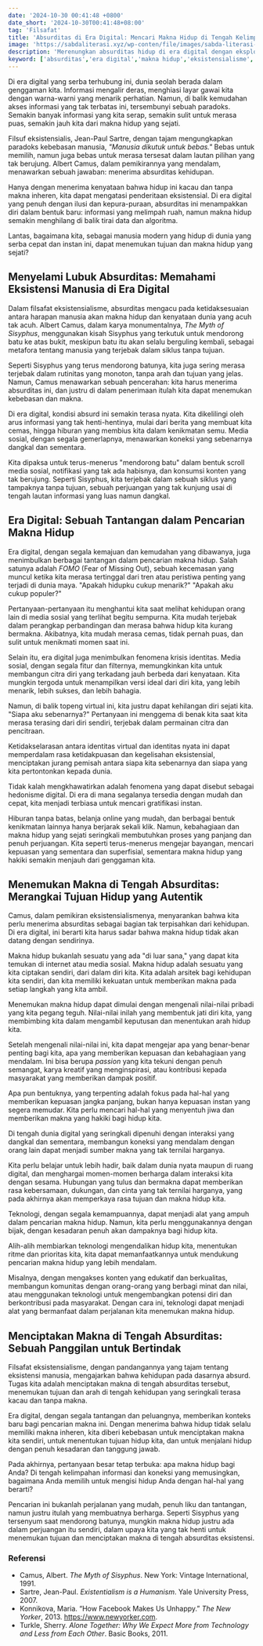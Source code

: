 ```yaml
---
date: '2024-10-30 00:41:48 +0800'
date_short: '2024-10-30T00:41:48+08:00'
tag: 'Filsafat'
title: 'Absurditas di Era Digital: Mencari Makna Hidup di Tengah Kelimpahan Informasi'
image: 'https://sabdaliterasi.xyz/wp-conten/file/images/sabda-literasi-absurditas-di-era-digital-mencari-makna-hidup-di-tengah-kelimpahan-informasi.jpg'
description: 'Merenungkan absurditas hidup di era digital dengan eksplorasi eksistensialisme, dampak FOMO, dan krisis identitas di tengah kelimpahan informasi dan teknologi.'
keyword: ['absurditas','era digital','makna hidup','eksistensialisme','albert camus','informasi digital','fomo','krisis identitas']
---
```

<p>Di era digital yang serba terhubung ini, dunia seolah berada dalam genggaman kita. Informasi mengalir deras, menghiasi layar gawai kita dengan warna-warni yang menarik perhatian. Namun, di balik kemudahan akses informasi yang tak terbatas ini, tersembunyi sebuah paradoks. Semakin banyak informasi yang kita serap, semakin sulit untuk merasa puas, semakin jauh kita dari makna hidup yang sejati.&nbsp;</p><p>Filsuf eksistensialis, Jean-Paul Sartre, dengan tajam mengungkapkan paradoks kebebasan manusia, <em>"Manusia dikutuk untuk bebas."</em> Bebas untuk memilih, namun juga bebas untuk merasa tersesat dalam lautan pilihan yang tak berujung. Albert Camus, dalam pemikirannya yang mendalam, menawarkan sebuah jawaban: menerima absurditas kehidupan.&nbsp;</p><p>Hanya dengan menerima kenyataan bahwa hidup ini kacau dan tanpa makna inheren, kita dapat mengatasi penderitaan eksistensial. Di era digital yang penuh dengan ilusi dan kepura-puraan, absurditas ini menampakkan diri dalam bentuk baru: informasi yang melimpah ruah, namun makna hidup semakin menghilang di balik tirai data dan algoritma.&nbsp;</p><p>Lantas, bagaimana kita, sebagai manusia modern yang hidup di dunia yang serba cepat dan instan ini, dapat menemukan tujuan dan makna hidup yang sejati?</p><h2>Menyelami Lubuk Absurditas: Memahami Eksistensi Manusia di Era Digital</h2><p>Dalam filsafat eksistensialisme, absurditas mengacu pada ketidaksesuaian antara harapan manusia akan makna hidup dan kenyataan dunia yang acuh tak acuh. Albert Camus, dalam karya monumentalnya, <em>The Myth of Sisyphus</em>, menggunakan kisah Sisyphus yang terkutuk untuk mendorong batu ke atas bukit, meskipun batu itu akan selalu berguling kembali, sebagai metafora tentang manusia yang terjebak dalam siklus tanpa tujuan.&nbsp;</p><p>Seperti Sisyphus yang terus mendorong batunya, kita juga sering merasa terjebak dalam rutinitas yang monoton, tanpa arah dan tujuan yang jelas. Namun, Camus menawarkan sebuah pencerahan: kita harus menerima absurditas ini, dan justru di dalam penerimaan itulah kita dapat menemukan kebebasan dan makna.</p><p>Di era digital, kondisi absurd ini semakin terasa nyata. Kita dikelilingi oleh arus informasi yang tak henti-hentinya, mulai dari berita yang membuat kita cemas, hingga hiburan yang membius kita dalam kenikmatan semu. Media sosial, dengan segala gemerlapnya, menawarkan koneksi yang sebenarnya dangkal dan sementara.&nbsp;</p><p>Kita dipaksa untuk terus-menerus "mendorong batu" dalam bentuk scroll media sosial, notifikasi yang tak ada habisnya, dan konsumsi konten yang tak berujung. Seperti Sisyphus, kita terjebak dalam sebuah siklus yang tampaknya tanpa tujuan, sebuah perjuangan yang tak kunjung usai di tengah lautan informasi yang luas namun dangkal.</p><h2>Era Digital: Sebuah Tantangan dalam Pencarian Makna Hidup</h2><p>Era digital, dengan segala kemajuan dan kemudahan yang dibawanya, juga menimbulkan berbagai tantangan dalam pencarian makna hidup. Salah satunya adalah <em>FOMO</em> (Fear of Missing Out), sebuah kecemasan yang muncul ketika kita merasa tertinggal dari tren atau peristiwa penting yang terjadi di dunia maya. "Apakah hidupku cukup menarik?" "Apakah aku cukup populer?"&nbsp;</p><p>Pertanyaan-pertanyaan itu menghantui kita saat melihat kehidupan orang lain di media sosial yang terlihat begitu sempurna. Kita mudah terjebak dalam perangkap perbandingan dan merasa bahwa hidup kita kurang bermakna. Akibatnya, kita mudah merasa cemas, tidak pernah puas, dan sulit untuk menikmati momen saat ini.</p><p>Selain itu, era digital juga menimbulkan fenomena krisis identitas. Media sosial, dengan segala fitur dan filternya, memungkinkan kita untuk membangun citra diri yang terkadang jauh berbeda dari kenyataan. Kita mungkin tergoda untuk menampilkan versi ideal dari diri kita, yang lebih menarik, lebih sukses, dan lebih bahagia.&nbsp;</p><p>Namun, di balik topeng virtual ini, kita justru dapat kehilangan diri sejati kita. "Siapa aku sebenarnya?" Pertanyaan ini menggema di benak kita saat kita merasa terasing dari diri sendiri, terjebak dalam permainan citra dan pencitraan.&nbsp;</p><p>Ketidakselarasan antara identitas virtual dan identitas nyata ini dapat memperdalam rasa ketidakpuasan dan kegelisahan eksistensial, menciptakan jurang pemisah antara siapa kita sebenarnya dan siapa yang kita pertontonkan kepada dunia.</p><p>Tidak kalah mengkhawatirkan adalah fenomena yang dapat disebut sebagai hedonisme digital. Di era di mana segalanya tersedia dengan mudah dan cepat, kita menjadi terbiasa untuk mencari gratifikasi instan.&nbsp;</p><p>Hiburan tanpa batas, belanja online yang mudah, dan berbagai bentuk kenikmatan lainnya hanya berjarak sekali klik. Namun, kebahagiaan dan makna hidup yang sejati seringkali membutuhkan proses yang panjang dan penuh perjuangan. Kita seperti terus-menerus mengejar bayangan, mencari kepuasan yang sementara dan superfisial, sementara makna hidup yang hakiki semakin menjauh dari genggaman kita.</p><h2>Menemukan Makna di Tengah Absurditas: Merangkai Tujuan Hidup yang Autentik</h2><p>Camus, dalam pemikiran eksistensialismenya, menyarankan bahwa kita perlu menerima absurditas sebagai bagian tak terpisahkan dari kehidupan. Di era digital, ini berarti kita harus sadar bahwa makna hidup tidak akan datang dengan sendirinya.&nbsp;</p><p>Makna hidup bukanlah sesuatu yang ada "di luar sana," yang dapat kita temukan di internet atau media sosial. Makna hidup adalah sesuatu yang kita ciptakan sendiri, dari dalam diri kita. Kita adalah arsitek bagi kehidupan kita sendiri, dan kita memiliki kekuatan untuk memberikan makna pada setiap langkah yang kita ambil.</p><p>Menemukan makna hidup dapat dimulai dengan mengenali nilai-nilai pribadi yang kita pegang teguh. Nilai-nilai inilah yang membentuk jati diri kita, yang membimbing kita dalam mengambil keputusan dan menentukan arah hidup kita.&nbsp;</p><p>Setelah mengenali nilai-nilai ini, kita dapat mengejar apa yang benar-benar penting bagi kita, apa yang memberikan kepuasan dan kebahagiaan yang mendalam. Ini bisa berupa <em>passion</em> yang kita tekuni dengan penuh semangat, karya kreatif yang menginspirasi, atau kontribusi kepada masyarakat yang memberikan dampak positif.&nbsp;</p><p>Apa pun bentuknya, yang terpenting adalah fokus pada hal-hal yang memberikan kepuasan jangka panjang, bukan hanya kepuasan instan yang segera memudar. Kita perlu mencari hal-hal yang menyentuh jiwa dan memberikan makna yang hakiki bagi hidup kita.</p><p>Di tengah dunia digital yang seringkali dipenuhi dengan interaksi yang dangkal dan sementara, membangun koneksi yang mendalam dengan orang lain dapat menjadi sumber makna yang tak ternilai harganya.&nbsp;</p><p>Kita perlu belajar untuk lebih hadir, baik dalam dunia nyata maupun di ruang digital, dan menghargai momen-momen berharga dalam interaksi kita dengan sesama. Hubungan yang tulus dan bermakna dapat memberikan rasa kebersamaan, dukungan, dan cinta yang tak ternilai harganya, yang pada akhirnya akan memperkaya rasa tujuan dan makna hidup kita.</p><p>Teknologi, dengan segala kemampuannya, dapat menjadi alat yang ampuh dalam pencarian makna hidup. Namun, kita perlu menggunakannya dengan bijak, dengan kesadaran penuh akan dampaknya bagi hidup kita.&nbsp;</p><p>Alih-alih membiarkan teknologi mengendalikan hidup kita, menentukan ritme dan prioritas kita, kita dapat memanfaatkannya untuk mendukung pencarian makna hidup yang lebih mendalam.&nbsp;</p><p>Misalnya, dengan mengakses konten yang edukatif dan berkualitas, membangun komunitas dengan orang-orang yang berbagi minat dan nilai, atau menggunakan teknologi untuk mengembangkan potensi diri dan berkontribusi pada masyarakat. Dengan cara ini, teknologi dapat menjadi alat yang bermanfaat dalam perjalanan kita menemukan makna hidup.</p><h2>Menciptakan Makna di Tengah Absurditas: Sebuah Panggilan untuk Bertindak</h2><p>Filsafat eksistensialisme, dengan pandangannya yang tajam tentang eksistensi manusia, mengajarkan bahwa kehidupan pada dasarnya absurd. Tugas kita adalah menciptakan makna di tengah absurditas tersebut, menemukan tujuan dan arah di tengah kehidupan yang seringkali terasa kacau dan tanpa makna.&nbsp;</p><p>Era digital, dengan segala tantangan dan peluangnya, memberikan konteks baru bagi pencarian makna ini. Dengan menerima bahwa hidup tidak selalu memiliki makna inheren, kita diberi kebebasan untuk menciptakan makna kita sendiri, untuk menentukan tujuan hidup kita, dan untuk menjalani hidup dengan penuh kesadaran dan tanggung jawab.</p><p>Pada akhirnya, pertanyaan besar tetap terbuka: apa makna hidup bagi Anda? Di tengah kelimpahan informasi dan koneksi yang memusingkan, bagaimana Anda memilih untuk mengisi hidup Anda dengan hal-hal yang berarti?&nbsp;</p><p>Pencarian ini bukanlah perjalanan yang mudah, penuh liku dan tantangan, namun justru itulah yang membuatnya berharga. Seperti Sisyphus yang tersenyum saat mendorong batunya, mungkin makna hidup justru ada dalam perjuangan itu sendiri, dalam upaya kita yang tak henti untuk menemukan tujuan dan menciptakan makna di tengah absurditas eksistensi.</p><h3>Referensi</h3><ul><li>Camus, Albert. <em>The Myth of Sisyphus</em>. New York: Vintage International, 1991.</li><li>Sartre, Jean-Paul. <em>Existentialism is a Humanism</em>. Yale University Press, 2007.</li><li>Konnikova, Maria. “How Facebook Makes Us Unhappy.” <em>The New Yorker</em>, 2013. <a href="https://www.newyorker.com" target="_blank" rel="nofollow noopener noreferrer">https://www.newyorker.com</a>.</li><li>Turkle, Sherry. <em>Alone Together: Why We Expect More from Technology and Less from Each Other</em>. Basic Books, 2011.</li></ul>